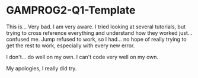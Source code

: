 # GAMPROG2-Q1-Template

This is... Very bad. I am very aware.
I tried looking at several tutorials, but trying to cross reference everything and understand how they worked just... confused me.
Jump refused to work, so I had... no hope of really trying to get the rest to work, especially with every new error.

I don't... do well on my own. I can't code very well on my own.

My apologies, I really did try.
